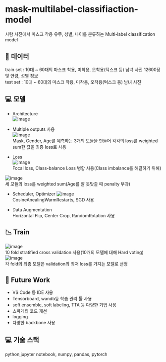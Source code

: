 # mask-multilabel-classifiaction-model
사람 사진에서 마스크 착용 유무, 성별, 나이를 분류하는 Multi-label classification model

## :floppy_disk: 데이터
train set : 10대 ~ 60대의 마스크 착용, 미착용, 오착용(턱스크 등) 남녀 사진 12600장 및 연령, 성별 정보   
test set : 10대 ~ 60대의 마스크 착용, 미착용, 오착용(턱스크 등) 남녀 사진 
 
## :computer: 모델   
- Architecture  
![image](https://user-images.githubusercontent.com/43736669/114355181-20162580-9baa-11eb-820f-70a78cda2f35.png) 

- Multiple outputs 사용  
![image](https://user-images.githubusercontent.com/43736669/114355206-286e6080-9baa-11eb-8c5a-a3f62725594f.png)  
Mask, Gender, Age를 예측하는 3개의 모듈을 만들어 각각의 loss를 weighted sum한 값을 최종 loss로 사용   

- Loss   
![image](https://user-images.githubusercontent.com/43736669/114355314-49cf4c80-9baa-11eb-82c2-96a74b7a4ed4.png)  
Focal loss, Class-balance Loss 병합 사용(Class imbalance를 해결하기 위해)  

![image](https://user-images.githubusercontent.com/43736669/114355547-8ef37e80-9baa-11eb-921f-5bac31e2c98d.png)  
세 모듈의 loss를 weighted sum(Age를 잘 못맞출 때 penalty 부과)  

- Scheduler, Optimizer
![image](https://user-images.githubusercontent.com/43736669/114355611-a2064e80-9baa-11eb-8616-c23875f5ac9c.png)  
CosineAnealingWarmRestarts, SGD 사용   

- Data Augmentation   
Horizontal Flip, Center Crop, RandomRotation 사용  

## :chart_with_downwards_trend: Train  
![image](https://user-images.githubusercontent.com/43736669/114355975-088b6c80-9bab-11eb-8623-748124bb1920.png)  
10 fold stratified cross validation 사용(10개의 모델에 대해 Hard voting)  
![image](https://user-images.githubusercontent.com/43736669/114356075-28229500-9bab-11eb-90e3-647dcde33173.png)  
각 fold의 최종 모델은 validation의 최저 loss를 가지는 모델로 선정  

## :thought_balloon: Future Work  
- VS Code 등 IDE 사용  
- Tensorboard, wandb등 학습 관리 툴 사용  
- soft ensemble, soft labeling, TTA 등 다양한 기법 사용
- 스파게티 코드 개선
- logging
- 다양한 backbone 사용

## :computer: 기술 스택  
python,jupyter notebook, numpy, pandas, pytorch
